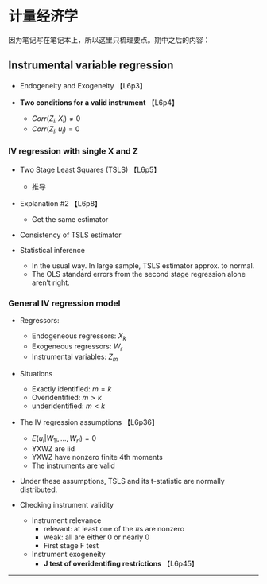 # 计量经济学

因为笔记写在笔记本上，所以这里只梳理要点。期中之后的内容：

## Instrumental variable regression

- Endogeneity and Exogeneity 【L6p3】

- **Two conditions for a valid instrument** 【L6p4】
    - $Corr(Z_i, X_i) \neq 0$
    - $Corr(Z_i, u_i) = 0$

### IV regression with single X and Z

- Two Stage Least Squares (TSLS) 【L6p5】
    - 推导

- Explanation #2 【L6p8】
    - Get the same estimator

- Consistency of TSLS estimator

- Statistical inference
    - In the usual way. In large sample, TSLS estimator approx. to normal. 
    - The OLS standard errors from the second stage regression alone aren’t right. 

### General IV regression model

- Regressors:
    - Endogeneous regressors: $X_k$
    - Exogeneous regressors: $W_r$
    - Instrumental variables: $Z_m$

- Situations
    - Exactly identified: $m=k$
    - Overidentified: $m>k$
    - underidentified: $m<k$

- The IV regression assumptions 【L6p36】
    - $E(u_i|W_{1i},...,W_{ri}) = 0$
    - YXWZ are iid
    - YXWZ have nonzero finite 4th moments
    - The instruments are valid

- Under these assumptions, TSLS and its t-statistic are normally distributed. 

- Checking instrument validity
    - Instrument relevance
        - relevant: at least one of the $\pi$s are nonzero
        - weak: all are either 0 or nearly 0
        - First stage F test
    - Instrument exogeneity
        - **J test of overidentifing restrictions** 【L6p45】

--- 





